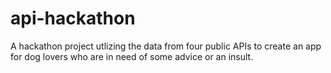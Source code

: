 # api-hackathon
A hackathon project utlizing the data from four public APIs to create an app for dog lovers who are in need of some advice or an insult.
